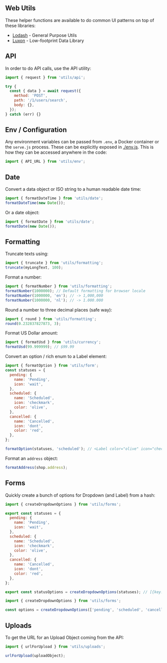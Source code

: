 ## Web Utils

These helper functions are available to do common UI patterns on top of these libraries:

- [Lodash](https://lodash.com/docs) - General Purpose Utils
- [Luxon](https://moment.github.io/luxon/) - Low-footprint Data Library

## API

In order to do API calls, use the API utility:

```javascript
import { request } from 'utils/api';

try {
  const { data } = await request({
    method: 'POST',
    path: '/1/users/search',
    body: {},
  });
} catch (err) {}
```

## Env / Configuration

Any environment variables can be passed from `.env`, a Docker container or the `serve.js` process. These can be explicitly exposed in [./env.js](./env.js). This is how they can be accessed anywhere in the code:

```javascript
import { API_URL } from 'utils/env';
```

## Date

Convert a data object or ISO string to a human readable date time:

```javascript
import { formatDateTime } from 'utils/date';
formatDateTime(new Date());
```

Or a date object:

```javascript
import { formatDate } from 'utils/date';
formatDate(new Date());
```

## Formatting

Truncate texts using:

```javascript
import { truncate } from 'utils/formatting';
truncate(myLongText, 100);
```

Format a number:

```javascript
import { formatNumber } from 'utils/formatting';
formatNumber(1000000); // Default formatting for browser locale
formatNumber(1000000, 'en'); // -> 1,000,000
formatNumber(1000000, 'nl'); // -> 1.000.000
```

Round a number to three decimal places (safe way):

```javascript
import { round } from 'utils/formatting';
round(0.232837827873, 3);
```

Format US Dollar amount:

```javascript
import { formatUsd } from 'utils/currency';
formatUsd(99.999999); // $99.99
```

Convert an option / rich enum to a Label element:

```javascript
import { formatOption } from 'utils/form';
const statuses = {
  pending: {
    name: 'Pending',
    icon: 'wait',
  },
  scheduled: {
    name: 'Scheduled',
    icon: 'checkmark',
    color: 'olive',
  },
  cancelled: {
    name: 'Cancelled',
    icon: 'dont',
    color: 'red',
  },
};

formatOption(statuses, 'scheduled'); // <Label color="olive" icon="checkmark"...
```

Format an `address` object:

```javascript
formatAddress(shop.address);
```

## Forms

Quickly create a bunch of options for Dropdown (and Label) from a hash:

```javascript
import { createDropdownOptions } from 'utils/forms';

export const statuses = {
  pending: {
    name: 'Pending',
    icon: 'wait',
  },
  scheduled: {
    name: 'Scheduled',
    icon: 'checkmark',
    color: 'olive',
  },
  cancelled: {
    name: 'Cancelled',
    icon: 'dont',
    color: 'red',
  },
};

export const statusOptions = createDropdownOptions(statuses); // [{key: 'pending', 'icon': 'wait', ...}]
```

```javascript
import { createDropdownOptions } from 'utils/forms';

const options = createDropdownOptions(['pending', 'scheduled', 'cancelled']);
```

## Uploads

To get the URL for an Upload Object coming from the API:

```javascript
import { urlForUpload } from 'utils/uploads';

urlForUpload(uploadObject);
```

